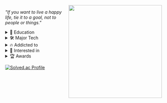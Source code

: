 <img src="https://user-images.githubusercontent.com/16138767/174783401-121bc59f-0328-4348-ac4e-c1acf3c459f2.jpg" align="right" width="300px">

_"If you want to live a happy life, tie it to a goal, not to people or things."_

<details>
<summary>🏫 Education</summary>
<div markdown="1">
  
- Yeungnam University, Master of Science in Computer Engineering
- SSAFY 6th
</div>
</details>

<details>
<summary>🛠️ Major Tech</summary>
<div markdown="1">
  
- React
- TypeScript
- Docker
- Git
</div>
</details>

<details>
<summary>🔥 Addicted to</summary>
<div markdown="1">
  
- Linux
</div>
</details>

<details>
<summary>👀 Interested in</summary>
<div markdown="1">
  
- Automation
- Decentralization
- Gamification
- Testing
</div>
</details>

<details>
<summary>🏆 Awards</summary>
<div markdown="1">
  
- SSAFY 6th - 자율 프로젝트 우수상 with 삼성전기
- SSAFY 6th - 공통 프로젝트 우수상
</div>
</details>

[![Solved.ac Profile](http://mazassumnida.wtf/api/v2/generate_badge?boj=se1620236)](https://solved.ac/se1620236)
